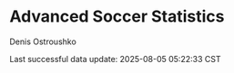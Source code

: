 # Advanced Soccer Statistics
Denis Ostroushko

<!-- gfm -->

Last successful data update: 2025-08-05 05:22:33 CST
